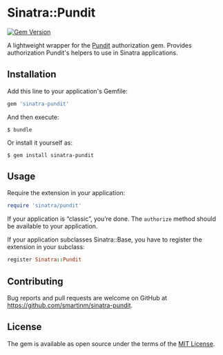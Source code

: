# Sinatra::Pundit

[![Gem Version](https://badge.fury.io/rb/sinatra-pundit.svg)](https://badge.fury.io/rb/sinatra-pundit)

A lightweight wrapper for the [Pundit](https://github.com/elabs/pundit) authorization gem. Provides authorization Pundit's helpers to use in Sinatra applications.

## Installation

Add this line to your application's Gemfile:

```ruby
gem 'sinatra-pundit'
```

And then execute:

    $ bundle

Or install it yourself as:

    $ gem install sinatra-pundit

## Usage

Require the extension in your application:

```ruby
require 'sinatra/pundit'
```

If your application is “classic”, you’re done. The `authorize` method should be available to your application.

If your application subclasses Sinatra::Base, you have to register the extension in your subclass:

```ruby
register Sinatra::Pundit
```

## Contributing

Bug reports and pull requests are welcome on GitHub at https://github.com/smartinm/sinatra-pundit.

## License

The gem is available as open source under the terms of the [MIT License](http://opensource.org/licenses/MIT).

